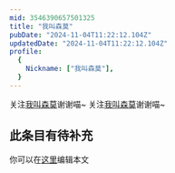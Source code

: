 ```yaml
---
mid: 3546390657501325
title: "我叫森莫"
pubDate: "2024-11-04T11:22:12.104Z"
updatedDate: "2024-11-04T11:22:12.104Z"
profile:
  {
    Nickname: ["我叫森莫"],
  }
---
```


关注[我叫森莫](https://space.bilibili.com/3546390657501325)谢谢喵~ 关注[我叫森莫](https://space.bilibili.com/3546390657501325)谢谢喵~

## 此条目有待补充
你可以在[这里](https://github.com/Yuhanawa/VTuber.ICU-Content/edit/master/v/我叫森莫/index.md)编辑本文
